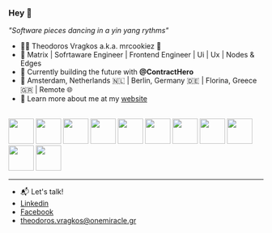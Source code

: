 ### Hey 🖖

_"Software pieces dancing in a yin yang rythms"_

- 👨‍💻 Theodoros Vragkos a.k.a. mrcookiez 🍪
- 🧠 Matrix | Sofrtaware Engineer | Frontend Engineer | Ui | Ux | Nodes & Edges
- 💼 Currently building the future with **@ContractHero**
- 📍 Amsterdam, Netherlands 🇳🇱 | Berlin, Germany 🇩🇪 | Florina, Greece 🇬🇷 | Remote 🌐
- 🔗  Learn more about me at my [website](https://www.theovragkos.com)

<br />
<div>
  <img height="50" src="https://user-images.githubusercontent.com/25181517/192158954-f88b5814-d510-4564-b285-dff7d6400dad.png">
  <img height="50" src="https://user-images.githubusercontent.com/25181517/183898674-75a4a1b1-f960-4ea9-abcb-637170a00a75.png">
  <img height="50" src="https://user-images.githubusercontent.com/25181517/117447155-6a868a00-af3d-11eb-9cfe-245df15c9f3f.png">
  <img height="50" src="https://user-images.githubusercontent.com/25181517/183890598-19a0ac2d-e88a-4005-a8df-1ee36782fde1.png">
  <img height="50" src="https://user-images.githubusercontent.com/25181517/183897015-94a058a6-b86e-4e42-a37f-bf92061753e5.png">
  <img height="50" src="https://github.com/marwin1991/profile-technology-icons/assets/136815194/5f8c622c-c217-4649-b0a9-7e0ee24bd704">
  <img height="50" src="https://user-images.githubusercontent.com/25181517/189716855-2c69ca7a-5149-4647-936d-780610911353.png">
  <img height="50" src="https://user-images.githubusercontent.com/25181517/183568594-85e280a7-0d7e-4d1a-9028-c8c2209e073c.png">
  <img height="50" src="https://avatars.githubusercontent.com/u/5547849?s=48&v=4">
  <img height="50" src="https://user-images.githubusercontent.com/25181517/117207330-263ba280-adf4-11eb-9b97-0ac5b40bc3be.png">
  <img height="50" src="https://user-images.githubusercontent.com/25181517/192108372-f71d70ac-7ae6-4c0d-8395-51d8870c2ef0.png">
</div>

<!-- ![React](https://img.shields.io/badge/-React-black?style=flat-square&logo=react)
![NextJS](https://img.shields.io/badge/-NextJS-black?style=flat-square&logo=nextjs)
![StyledComponents](https://img.shields.io/badge/-StyledComponents-black?style=flat-square&logo=styledComponents)
![JavaScript](https://img.shields.io/badge/-JavaScript-black?style=flat-square&logo=javascript)
![TypeScript](https://img.shields.io/badge/-TypeScript-black?style=flat-square&logo=typescript)
![Apollo GraphQL](https://img.shields.io/badge/-Apollo%20GraphQL-black?style=flat-square&logo=apollo-graphql)
![GraphQL](https://img.shields.io/badge/-GraphQL-white?style=flat-square&logo=graphql)
![Nodejs](https://img.shields.io/badge/-Nodejs-white?style=flat-square&logo=Node.js)
![Firebase](https://img.shields.io/badge/-Firebase-white?style=flat-square&logo=firebase)
![parse](https://img.shields.io/badge/-Parse-white?style=flat-square&logo=parse)
![MySQL](https://img.shields.io/badge/-MySql-white?style=flat-square&logo=mysql)
![stripe](https://img.shields.io/badge/-Stripe-yellow?style=flat-square&logo=stripe)
![Git](https://img.shields.io/badge/-Git-silver?style=flat-square&logo=git)
-->
<!-- <hr /> -->

<!-- ## 🧮 GH Stats -->
  
<!-- [![Theodoros Vragkos github stats](https://github-readme-stats.vercel.app/api?username=mrcookiez&show_icons=true&theme=cobalt&hide_border=true&hide_title=true)](https://github.com/mrcookiez)

[![Theodoros Vragkos's Top Languages](https://github-readme-stats.vercel.app/api/top-langs/?username=mrcookiez&layout=compact&theme=cobalt&hide_border=true)](https://github.com/mrcookiez) -->

<!--
**MrCookiez/MrCookiez** is a ✨ _special_ ✨ repository because its `README.md` (this file) appears on your GitHub profile.

Here are some ideas to get you started:

- 🔭 I’m currently working on ...
- 🌱 I’m currently learning ...
- 👯 I’m looking to collaborate on ...
- 🤔 I’m looking for help with ...
- 💬 Ask me about ...
- 📫 How to reach me: ...
- 😄 Pronouns: ...
- ⚡ Fun fact: ...
-->
<hr />

- 📬 Let's talk!
- [Linkedin](https://www.linkedin.com/in/theodoros-vragkos/)
- [Facebook](https://www.facebook.com/thodoris.vragkos/)
- theodoros.vragkos@onemiracle.gr


<!-- - 🤔 Curious about AI, Blockchain, Quantum computing, VR/AR, Art, Finance and  -->
